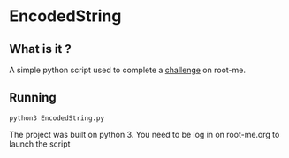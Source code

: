 # EncodedString

## What is it ?

A simple python script used to complete a [challenge](https://www.root-me.org/en/Challenges/Programming/TCP-Encoded-string) on root-me.

## Running
 `python3 EncodedString.py` 

The project was built on python 3. You need to be log in on root-me.org to launch the script


